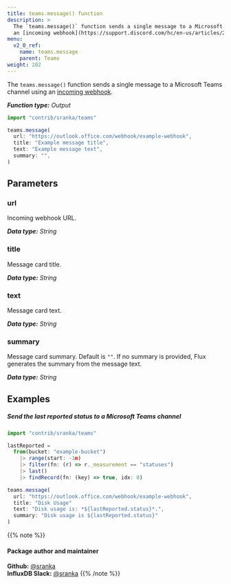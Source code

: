 ```yaml
---
title: teams.message() function
description: >
  The `teams.message()` function sends a single message to a Microsoft Teams channel using
  an [incoming webhook](https://support.discord.com/hc/en-us/articles/228383668-Intro-to-Webhooks&amp?page=3).
menu:
  v2_0_ref:
    name: teams.message
    parent: Teams
weight: 202
---
```


The `teams.message()` function sends a single message to a Microsoft Teams channel using
an [incoming webhook](https://docs.microsoft.com/microsoftteams/platform/webhooks-and-connectors/how-to/add-incoming-webhook).

_**Function type:** Output_

```js
import "contrib/sranka/teams"

teams.message(
  url: "https://outlook.office.com/webhook/example-webhook",
  title: "Example message title",
  text: "Example message text",
  summary: "",
)
```

## Parameters

### url
Incoming webhook URL.

_**Data type:** String_

### title
Message card title.

_**Data type:** String_

### text
Message card text.

_**Data type:** String_

### summary
Message card summary.
Default is `""`.
If no summary is provided, Flux generates the summary from the message text.

_**Data type:** String_

## Examples

##### Send the last reported status to a Microsoft Teams channel
```js
import "contrib/sranka/teams"

lastReported =
  from(bucket: "example-bucket")
    |> range(start: -1m)
    |> filter(fn: (r) => r._measurement == "statuses")
    |> last()
    |> findRecord(fn: (key) => true, idx: 0)

teams.message(
  url: "https://outlook.office.com/webhook/example-webhook",
  title: "Disk Usage"
  text: "Disk usage is: *${lastReported.status}*.",
  summary: "Disk usage is ${lastReported.status}"
)
```

{{% note %}}
#### Package author and maintainer
**Github:** [@sranka](https://github.com/sranka)  
**InfluxDB Slack:** [@sranka](https://influxdata.com/slack)
{{% /note %}}
